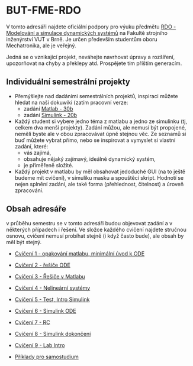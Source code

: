 ﻿# BUT-FME-RDO
V tomto adresáři najdete oficiální podpory pro výuku předmětu [RDO - Modelování a simulace dynamických systémů](https://www.fme.vutbr.cz/studenti/predmety/198196) na Fakultě strojního inženýrství VUT v Brně. Je určen především studentům oboru Mechatronika, ale je veřejný.

Jedná se o vznikající projekt, neváhejte navrhovat úpravy a rozšíření, upozorňovat na chyby a překlepy atd. Prospějete tím příštím generacím.

## Individuální semestrální projekty
* Přemýšlejte nad dadáními semestrálních projektů, inspiraci můžete hledat na naší dokuwiki (zatím pracovní verze:
  * zadání [Matlab - 30b](http://mechx.cz/dokuwiki/doku.php?id=courses:zadani_projektu_-_matlab)
  * zadání [Simulink - 20b](http://mechx.cz/dokuwiki/doku.php?id=courses:zadani_projektu_-_simulink)
* Každý student si vybere jedno téma z matlabu a jedno ze simulinku (tj, celkem dva menší projekty). Zadání můžou, ale nemusí být propojené, neměli byste ale v obou zpracovávat úpně stejnou věc. Ze seznamů si buď můžete vybrat přímo, nebo se inspirovat a vymyslet si vlastní zadání, které:
  * vás zajímá,
  * obsahuje nějaký zajímavý, ideálně dynamický systém,
  * je přiměřeně složité.
* Každý projekt v matlabu by měl obsahovat jedoduché GUI (na to ještě budeme mít cvičení), v simuliku masku a spouštěcí skript. Hodnotí se nejen splnění zadání, ale také forma (přehlednost, čitelnost) a úroveň zpracování.
  


## Obsah adresáře
v průběhu semestru se v tomto adresáři budou objevovat zadání a v některých případech i řešení. Ve složce každého cvičení najdete stručnou osnovu, cvičení nemusí probíhat stejně (i když často bude), ale obsah by měl být stejný.

* [Cvičení 1 - opakování matlabu, minimální úvod k ODE](https://github.com/MBrablc/BUT-FME-RDO/tree/master/cv1%20-%20ODE%20intro)
* [Cvičení 2 - řešiče ODE](https://github.com/MBrablc/BUT-FME-RDO/tree/master/cv2%20-%20solvers)
* [Cvičení 3 - Řešiče v Matlabu](https://github.com/MBrablc/BUT-FME-RDO/tree/master/cv3%20-%20Matlab%20solvers)
* [Cvičení 4 - Nelineární systémy](https://github.com/MBrablc/BUT-FME-RDO/tree/master/cv4%20-%20nonlinear%20systems)
* [Cvičení 5 - Test, Intro Simulink](https://github.com/MBrablc/BUT-FME-RDO/tree/master/cv5%20-%20Test%20_%20Intro%20Simulink)
* [Cvičení 6 - Simulink ODE](https://github.com/MBrablc/BUT-FME-RDO/tree/master/cv6%20-%20Simulink%20ODE)
* [Cvičení 7 - RC](https://github.com/MBrablc/BUT-FME-RDO/tree/master/cv7%20-%20RC)
* [Cvičení 8 - Simulink dokončení](https://github.com/MBrablc/BUT-FME-RDO/tree/master/cv8%20-%20Simulink%20finish)
* [Cvičení 9 - Lab Intro](https://github.com/MBrablc/BUT-FME-RDO/tree/master/cv9%20-%20COVID%20and%20Lab%20Intro)


* [Příklady pro samostudium](https://github.com/MBrablc/BUT-FME-RDO/tree/master/P%C5%99%C3%ADklady%20pro%20samostudium)



